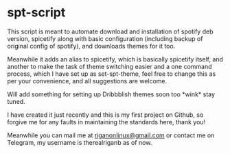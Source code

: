 # spt-script

This script is meant to automate download and installation of spotify deb version, spicetify along with basic configuration (including backup of original config of spotify), and downloads themes for it too.

Meanwhile it adds an alias to spicetify, which is basically spicetify itself, and another to make the task of theme switching easier and a one command process, which I have set up as set-spt-theme, feel free to change this as per your convenience, and all suggestions are welcome.

Will add something for setting up Dribbblish themes soon too \*wink\* stay tuned.

I have created it just recently and this is my first project on Github, so forgive me for any faults in maintaining the standards here, thank you!

Meanwhile you can mail me at riganonlinux@gmail.com or contact me on Telegram, my username is therealriganb as of now.
